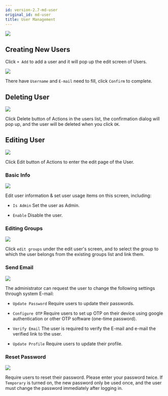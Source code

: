 ```yaml
---
id: version-2.7-md-user
original_id: md-user
title: User Management
---
```


![](assets/user_6_v26.png)

## Creating New Users

Click `+ Add` to add a user and it will pop up the edit screen of Users.

![](assets/user_4_v26.png)

There have `Username` and `E-mail` need to fill, click `Confirm` to complete.

## Deleting User

![](assets/actions.png)

Click Delete button of Actions in the users list, the confirmation dialog will pop up, and the user will be deleted when you click `OK`.

## Editing User

![](assets/actions.png)

Click Edit button of Actions to enter the edit page of the User.

### Basic Info

![](assets/md_user_5_v26.png)

Edit user information & set user usage items on this screen, including:

+ `Is Admin` Set the user as Admin.

+ `Enable` Disable the user.

### Editing Groups

![](assets/edit_groups.png)

Click `edit groups` under the edit user's screen, and to select the group to which the user belongs from the existing groups list and link them.

### Send Email

![](assets/user_18_v26.png)

The administrator can request the user to change the following settings through system E-mail:

+ `Update Password` Require users to update their passwords.

+ `Configure OTP` Require users to set up OTP on their device using google authentication or other OTP software (one-time password).

+ `Verify Email` The user is required to verify the E-mail and e-mail the verified link to the user.

+ `Update Profile` Require users to update their profile.

### Reset Password

![](assets/user_19_v26.png)

Require users to reset their password. Please enter your password twice. If `Temporary` is turned on, the new password only be used once, and the user must change the password immediately after logging
in.
